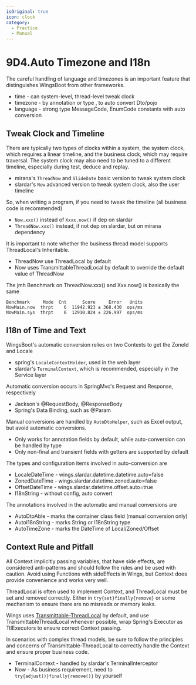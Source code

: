 ```yaml
---
isOriginal: true
icon: clock
category:
  - Practice
  - Manual
---
```


# 9D4.Auto Timezone and I18n

The careful handling of language and timezones is an important feature that distinguishes WingsBoot from other frameworks.

* time - can system-level, thread-level tweak clock
* timezone - by annotation or type , to auto convert Dto/pojo
* language - strong type MessageCode, EnumCode constants with auto conversion

## Tweak Clock and Timeline

There are typically two types of clocks within a system, the system clock, which requires
a linear timeline, and the business clock, which may require traversal.
The system clock may also need to be tuned to a different timeline, especially during test, deduce and replay.

* mirana's `ThreadNow` and `SlideDate` basic version to tweak system clock
* slardar's `Now` advanced version to tweak system clock, also the user timeline

So, when writing a program, if you need to tweak the timeline (all business code is recommended)

* `Now.xxx()` instead of `Xxxx.now()` if dep on slardar
* `ThreadNow.xxx()` instead, if not dep on slardar, but on mirana dependency

It is important to note whether the business thread model supports ThreadLocal's Inheritable.

* ThreadNow use ThreadLocal by default
* Now uses TransmittableThreadLocal by default to override the default value of ThreadNow

The jmh Benchmark on ThreadNow.xxx() and Xxx.now() is basically the same

```text
Benchmark     Mode  Cnt      Score     Error   Units
NowMain.now  thrpt    6  11942.923 ± 368.430  ops/ms
NowMain.sys  thrpt    6  12910.824 ± 226.997  ops/ms
```

## I18n of Time and Text

WingsBoot's automatic conversion relies on two Contexts to get the ZoneId and Locale

* spring's `LocaleContextHolder`, used in the web layer
* slardar's `TerminalContext`, which is recommended, especially  in the Service layer

Automatic conversion occurs in SpringMvc's Request and Response, respectively

* Jackson's @RequestBody, @ResponseBody
* Spring's Data Binding, such as @Param

Manual conversions are handled by `AutoDtoHelper`, such as Excel output, but avoid automatic conversions.

* Only works for annotation fields by default, while auto-conversion can be handled by type
* Only non-final and transient fields with getters are supported by default

The types and configuration items involved in auto-conversion are

* LocaleDateTime - wings.slardar.datetime.datetime.auto=false
* ZonedDateTime - wings.slardar.datetime.zoned.auto=false
* OffsetDateTime - wings.slardar.datetime.offset.auto=true
* I18nString - without config, auto convert

The annotations involved in the automatic and manual conversions are

* AutoDtoAble - marks the container class field (manual conversion only)
* AutoI18nString - marks String or I18nString type
* AutoTimeZone - marks the DateTime of Local/Zoned/Offset

## Context Rule and Pitfall

All Context implicitly passing variables, that have side effects, are considered anti-patterns
and should follow the rules and be used with caution.
Avoid using Functions with sideEffects in Wings, but Context does provide convenience and works very well.

ThreadLocal is often used to implement Context, and ThreadLocal must be set and removed correctly.
Either in `try{set}finally{remove}` or some mechanism to ensure there are no misreads or memory leaks.

Wings uses [Transmittable-ThreadLocal](https://github.com/alibaba/transmittable-thread-local) by default,
and use TransmittableThreadLocal whenever possible, wrap Spring's Executor as TtlExecutors to ensure correct Context passing.

In scenarios with complex thread models, be sure to follow the principles and concerns of Transmittable-ThreadLocal
to correctly handle the Context and ensure proper business code.

* TerminalContext - handled by slardar's TerminalInterceptor
* Now - As business requirement, need to `try{adjust()}finally{remove()}` by yourself
